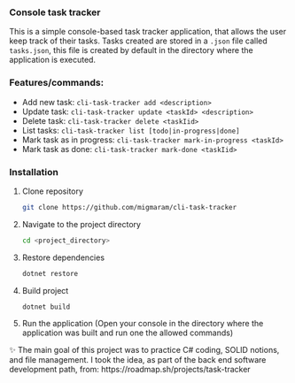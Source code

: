 ### Console task tracker

This is a simple console-based task tracker application, that allows the user keep track of their tasks. Tasks created are stored in a `.json` file called `tasks.json`, this file is created by default in the directory where the application is executed.

### Features/commands:

- Add new task: `cli-task-tracker add <description>`
- Update task: `cli-task-tracker update <taskId> <description>`
- Delete task: `cli-task-tracker delete <taskIid>`
- List tasks: `cli-task-tracker list [todo|in-progress|done]`
- Mark task as in progress: `cli-task-tracker mark-in-progress <taskId>`
- Mark task as done: `cli-task-tracker mark-done <taskIid>`

### Installation

1. Clone repository
    
    ```bash
    git clone https://github.com/migmaram/cli-task-tracker
    ```
    
2. Navigate to the project directory
    
    ```bash
    cd <project_directory>
    ```
    
3. Restore dependencies
    
    ```bash
    dotnet restore
    ```
    
4. Build project
    
    ```bash
    dotnet build
    ```
    
5. Run the application (Open your console in the directory where the application was built and run one the allowed commands)

<aside>
✨ The main goal of this project was to practice C# coding, SOLID notions, and file management. I took the idea, as part of the back end software development path, from: https://roadmap.sh/projects/task-tracker
</aside>


